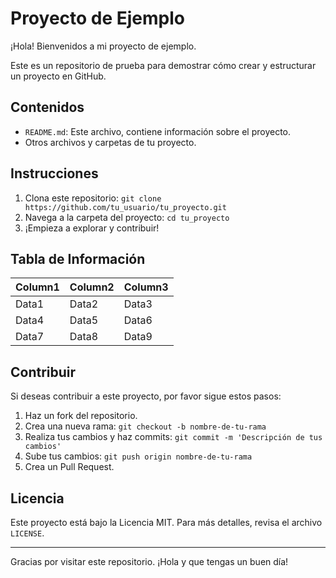 
# Proyecto de Ejemplo

¡Hola! Bienvenidos a mi proyecto de ejemplo.

Este es un repositorio de prueba para demostrar cómo crear y estructurar un proyecto en GitHub.

## Contenidos

- `README.md`: Este archivo, contiene información sobre el proyecto.
- Otros archivos y carpetas de tu proyecto.

## Instrucciones

1. Clona este repositorio: `git clone https://github.com/tu_usuario/tu_proyecto.git`
2. Navega a la carpeta del proyecto: `cd tu_proyecto`
3. ¡Empieza a explorar y contribuir!

## Tabla de Información

| Column1       | Column2       | Column3       |
|---------------|---------------|---------------|
| Data1         | Data2         | Data3         |
| Data4         | Data5         | Data6         |
| Data7         | Data8         | Data9         |

## Contribuir

Si deseas contribuir a este proyecto, por favor sigue estos pasos:

1. Haz un fork del repositorio.
2. Crea una nueva rama: `git checkout -b nombre-de-tu-rama`
3. Realiza tus cambios y haz commits: `git commit -m 'Descripción de tus cambios'`
4. Sube tus cambios: `git push origin nombre-de-tu-rama`
5. Crea un Pull Request.

## Licencia

Este proyecto está bajo la Licencia MIT. Para más detalles, revisa el archivo `LICENSE`.

---

Gracias por visitar este repositorio. ¡Hola y que tengas un buen día!
